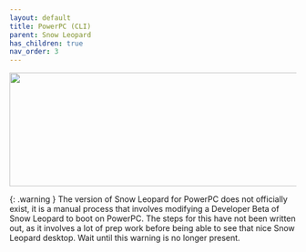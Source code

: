 ```yaml
---
layout: default
title: PowerPC (CLI)
parent: Snow Leopard
has_children: true
nav_order: 3
---
```


<p align="center">
  <img width="650" height="200" src="../../../../../assets/HeaderQEMUviaCLI.png">
</p>

{: .warning }
The version of Snow Leopard for PowerPC does not officially exist, it is a manual process that involves modifying a Developer Beta of Snow Leopard to boot on PowerPC. The steps for this have not been written out, as it involves a lot of prep work before being able to see that nice Snow Leopard desktop. Wait until this warning is no longer present.
